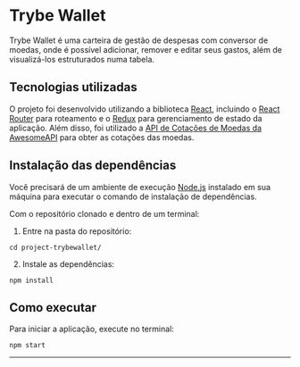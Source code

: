 # Trybe Wallet

Trybe Wallet é uma carteira de gestão de despesas com conversor de moedas, onde é possível adicionar, remover e editar seus gastos, além de visualizá-los estruturados numa tabela.

## Tecnologias utilizadas

O projeto foi desenvolvido utilizando a biblioteca [React](https://reactjs.org/), incluindo o [React Router](https://reactrouter.com/) para roteamento e o [Redux](https://redux.js.org/) para gerenciamento de estado da aplicação. Além disso, foi utilizado a [API de Cotações de Moedas da AwesomeAPI](https://docs.awesomeapi.com.br/api-de-moedas) para obter as cotações das moedas.

## Instalação das dependências

Você precisará de um ambiente de execução [Node.js](https://nodejs.org) instalado em sua máquina para executar o comando de instalação de dependências.

Com o repositório clonado e dentro de um terminal:

1. Entre na pasta do repositório:

```
cd project-trybewallet/
```

2. Instale as dependências:

```
npm install
```

## Como executar

Para iniciar a aplicação, execute no terminal:

```
npm start
```

---
